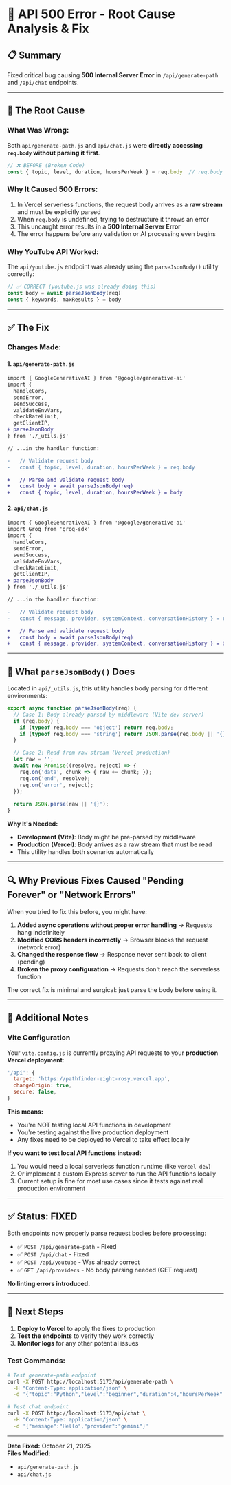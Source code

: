 # 🔧 API 500 Error - Root Cause Analysis & Fix

## 📋 Summary
Fixed critical bug causing **500 Internal Server Error** in `/api/generate-path` and `/api/chat` endpoints.

---

## 🐛 The Root Cause

### What Was Wrong:
Both `api/generate-path.js` and `api/chat.js` were **directly accessing `req.body` without parsing it first**.

```javascript
// ❌ BEFORE (Broken Code)
const { topic, level, duration, hoursPerWeek } = req.body  // req.body is undefined or unparsed!
```

### Why It Caused 500 Errors:
1. In Vercel serverless functions, the request body arrives as a **raw stream** and must be explicitly parsed
2. When `req.body` is undefined, trying to destructure it throws an error
3. This uncaught error results in a **500 Internal Server Error**
4. The error happens before any validation or AI processing even begins

### Why YouTube API Worked:
The `api/youtube.js` endpoint was already using the `parseJsonBody()` utility correctly:
```javascript
// ✅ CORRECT (youtube.js was already doing this)
const body = await parseJsonBody(req)
const { keywords, maxResults } = body
```

---

## ✅ The Fix

### Changes Made:

#### 1. `api/generate-path.js`
```diff
import { GoogleGenerativeAI } from '@google/generative-ai'
import {
  handleCors,
  sendError,
  sendSuccess,
  validateEnvVars,
  checkRateLimit,
  getClientIP,
+ parseJsonBody
} from './_utils.js'

// ...in the handler function:

-   // Validate request body
-   const { topic, level, duration, hoursPerWeek } = req.body

+   // Parse and validate request body
+   const body = await parseJsonBody(req)
+   const { topic, level, duration, hoursPerWeek } = body
```

#### 2. `api/chat.js`
```diff
import { GoogleGenerativeAI } from '@google/generative-ai'
import Groq from 'groq-sdk'
import {
  handleCors,
  sendError,
  sendSuccess,
  validateEnvVars,
  checkRateLimit,
  getClientIP,
+ parseJsonBody
} from './_utils.js'

// ...in the handler function:

-   // Validate request body
-   const { message, provider, systemContext, conversationHistory } = req.body

+   // Parse and validate request body
+   const body = await parseJsonBody(req)
+   const { message, provider, systemContext, conversationHistory } = body
```

---

## 🎯 What `parseJsonBody()` Does

Located in `api/_utils.js`, this utility handles body parsing for different environments:

```javascript
export async function parseJsonBody(req) {
  // Case 1: Body already parsed by middleware (Vite dev server)
  if (req.body) {
    if (typeof req.body === 'object') return req.body;
    if (typeof req.body === 'string') return JSON.parse(req.body || '{}');
  }

  // Case 2: Read from raw stream (Vercel production)
  let raw = '';
  await new Promise((resolve, reject) => {
    req.on('data', chunk => { raw += chunk; });
    req.on('end', resolve);
    req.on('error', reject);
  });
  
  return JSON.parse(raw || '{}');
}
```

**Why It's Needed:**
- **Development (Vite)**: Body might be pre-parsed by middleware
- **Production (Vercel)**: Body arrives as a raw stream that must be read
- This utility handles both scenarios automatically

---

## 🔍 Why Previous Fixes Caused "Pending Forever" or "Network Errors"

When you tried to fix this before, you might have:
1. **Added async operations without proper error handling** → Requests hang indefinitely
2. **Modified CORS headers incorrectly** → Browser blocks the request (network error)
3. **Changed the response flow** → Response never sent back to client (pending)
4. **Broken the proxy configuration** → Requests don't reach the serverless function

The correct fix is minimal and surgical: just parse the body before using it.

---

## 📝 Additional Notes

### Vite Configuration
Your `vite.config.js` is currently proxying API requests to your **production Vercel deployment**:
```javascript
'/api': {
  target: 'https://pathfinder-eight-rosy.vercel.app',
  changeOrigin: true,
  secure: false,
}
```

**This means:**
- You're NOT testing local API functions in development
- You're testing against the live production deployment
- Any fixes need to be deployed to Vercel to take effect locally

**If you want to test local API functions instead:**
1. You would need a local serverless function runtime (like `vercel dev`)
2. Or implement a custom Express server to run the API functions locally
3. Current setup is fine for most use cases since it tests against real production environment

---

## ✅ Status: FIXED

Both endpoints now properly parse request bodies before processing:
- ✅ `POST /api/generate-path` - Fixed
- ✅ `POST /api/chat` - Fixed
- ✅ `POST /api/youtube` - Was already correct
- ✅ `GET /api/providers` - No body parsing needed (GET request)

**No linting errors introduced.**

---

## 🚀 Next Steps

1. **Deploy to Vercel** to apply the fixes to production
2. **Test the endpoints** to verify they work correctly
3. **Monitor logs** for any other potential issues

### Test Commands:
```bash
# Test generate-path endpoint
curl -X POST http://localhost:5173/api/generate-path \
  -H "Content-Type: application/json" \
  -d '{"topic":"Python","level":"beginner","duration":4,"hoursPerWeek":10}'

# Test chat endpoint
curl -X POST http://localhost:5173/api/chat \
  -H "Content-Type: application/json" \
  -d '{"message":"Hello","provider":"gemini"}'
```

---

**Date Fixed:** October 21, 2025  
**Files Modified:** 
- `api/generate-path.js`
- `api/chat.js`

